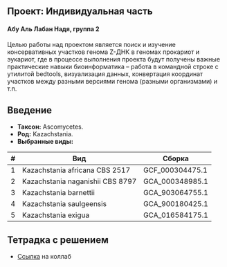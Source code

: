 ## Проект: Индивидуальная часть
#### Абу Аль Лабан Надя, группа 2

Целью работы над проектом является поиск и изучение консервативных участков генома Z-ДНК в геномах прокариот и эукариот, где в процессе выполнения проекта будут получены важные практические навыки биоинформатика – работа в командной строке с утилитой bedtools, визуализация данных, конвертация координат участков между разными версиями генома (разными организмами) и т.п.  

Введение
---
- **Таксон:** Ascomycetes.  
- **Род:** Kazachstania.  
- **Выбранные виды:**  

| # | Вид                              | Сборка          |
|---|----------------------------------|-----------------|
| 1 | Kazachstania africana CBS 2517   | GCF_000304475.1 |
| 2 | Kazachstania naganishii CBS 8797 | GCA_000348985.1 |
| 3 | Kazachstania barnettii           | GCA_903064755.1 |
| 4 | Kazachstania saulgeensis         | GCA_900180425.1 |
| 5 | Kazachstania exigua              | GCA_016584175.1 |

Тетрадка с решением
---
- [Ссылка]() на коллаб
